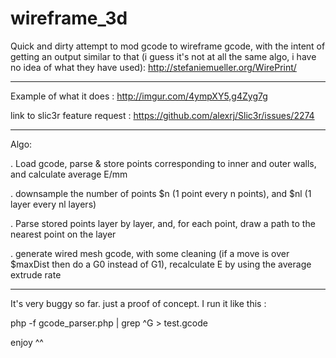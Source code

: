wireframe_3d
============

Quick and dirty attempt to mod gcode to wireframe gcode, with the intent of getting an output similar to that (i guess it's not at all the same algo, i have no idea of what they have used): http://stefaniemueller.org/WirePrint/

---
Example of what it does : 
http://imgur.com/4ympXY5,g4Zyg7g

link to slic3r feature request : https://github.com/alexrj/Slic3r/issues/2274

---
Algo:

. Load gcode, parse & store points corresponding to inner and outer walls, and calculate average E/mm

. downsample the number of points $n (1 point every n points), and $nl (1 layer every nl layers)

. Parse stored points layer by layer, and, for each point, draw a path to the nearest point on the layer

. generate wired mesh gcode, with some cleaning (if a move is over $maxDist then do a G0 instead of G1), recalculate E by using the average extrude rate

---
It's very buggy so far. just a proof of concept. 
I run it like this : 

php -f gcode_parser.php | grep ^G > test.gcode

enjoy ^^
